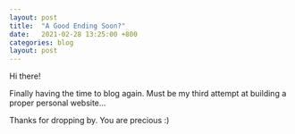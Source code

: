 ```yaml
---
layout: post
title:  "A Good Ending Soon?"
date:   2021-02-28 13:25:00 +800
categories: blog
layout: post
---
```


Hi there!

Finally having the time to blog again. Must be my third attempt at building a proper personal website...

Thanks for dropping by. You are precious :)
